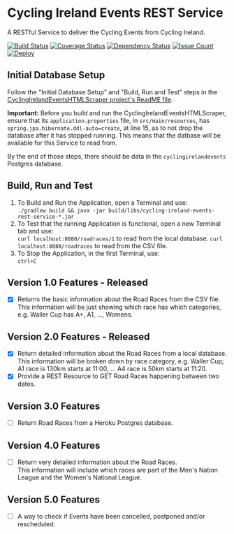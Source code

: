 # Cycling Ireland Events REST Service

A RESTful Service to deliver the Cycling Events from Cycling Ireland.

[![Build Status](https://travis-ci.org/lukegjpotter/cycling-ireland-events-rest-service.svg?branch=master)](https://travis-ci.org/lukegjpotter/cycling-ireland-events-rest-service)
[![Coverage Status](https://coveralls.io/repos/github/lukegjpotter/cycling-ireland-events-rest-service/badge.svg?branch=master)](https://coveralls.io/github/lukegjpotter/cycling-ireland-events-rest-service?branch=master)
[![Dependency Status](https://www.versioneye.com/user/projects/59f44a6015f0d71f1ecba497/badge.svg)](https://www.versioneye.com/user/projects/59f44a6015f0d71f1ecba497)
[![Issue Count](https://codeclimate.com/github/lukegjpotter/cycling-ireland-events-rest-service/badges/issue_count.svg)](https://codeclimate.com/github/lukegjpotter/cycling-ireland-events-rest-service)
[![Deploy](https://www.herokucdn.com/deploy/button.png)](https://heroku.com/deploy)

## Initial Database Setup

Follow the "Initial Database Setup" and "Build, Run and Test" steps in the 
[CyclingIrelandEventsHTMLScraper project's ReadME file](https://github.com/lukegjpotter/cycling-ireland-events-html-scraper/blob/master/README.md).

**Important:** Before you build and run the CyclingIrelandEventsHTMLScraper, ensure that its `application.properties` file, in `src/main/resources`, has `spring.jpa.hibernate.ddl-auto=create`, at line 15, as to not drop the database after it has stopped running. This means that the datbase will be available for this Service to read from.

By the end of those steps, there should be data in the `cyclingirelandevents`
Postgres database.

## Build, Run and Test

1. To Build and Run the Application, open a Terminal and use:  
   `./gradlew build && java -jar build/libs/cycling-ireland-events-rest-service-*.jar`
1. To Test that the running Application is functional, open a new Terminal tab
   and use:  
   `curl localhost:8080/roadraces/1` to read from the local database.
   `curl localhost:8080/roadraces` to read from the CSV file.
1. To Stop the Application, in the first Terminal, use:  
   `ctrl+C`


## Version 1.0 Features - Released

* [x] Returns the basic information about the Road Races from the CSV file.  
      This information will be just showing which race has which categories,
      e.g. Waller Cup has A+, A1, ..., Womens.

## Version 2.0 Features - Released

* [x] Return detailed information about the Road Races from a local database.  
      This information will be broken down by race category, e.g. Waller Cup;
      A1 race is 130km starts at 11:00, ... A4 race is 50km starts at 11:20.
* [x] Provide a REST Resource to GET Road Races happening between two dates.

## Version 3.0 Features

* [ ] Return Road Races from a Heroku Postgres database.

## Version 4.0 Features

* [ ] Return very detailed information about the Road Races.  
      This information will include which races are part of the Men's Nation
      League and the Women's National League.

## Version 5.0 Features

* [ ] A way to check if Events have been cancelled, postponed and/or rescheduled.

